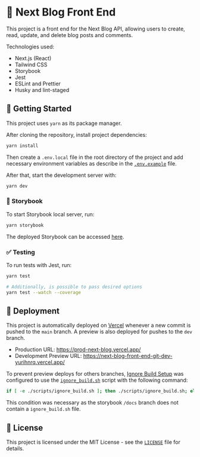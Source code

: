 # 📰 Next Blog Front End

This project is a front end for the Next Blog API, allowing users to create, read, update, and delete blog posts and comments.

Technologies used:

- Next.js (React)
- Tailwind CSS
- Storybook
- Jest
- ESLint and Prettier
- Husky and lint-staged

## 🤩 Getting Started

This project uses `yarn` as its package manager.

After cloning the repository, install project dependencies:

```bash
yarn install
```

Then create a `.env.local` file in the root directory of the project and add necessary environment variables as describe in the [`.env.example`](.env.example) file.

After that, start the development server with:

```bash
yarn dev
```

### 📕 Storybook

To start Storybook local server, run:

```bash
yarn storybook
```

The deployed Storybook can be accessed [here](https://yurihnrq.github.io/next-blog-front-end/).

### ✅ Testing

To run tests with Jest, run:

```bash
yarn test

# Additionally, is possible to pass desired options
yarn test --watch --coverage
```

## 🚀 Deployment

This project is automatically deployed on [Vercel](https://vercel.com/) whenever a new commit is pushed to the `main` branch. A preview is also deployed for pushes to the `dev` branch.

- Production URL: <https://prod-next-blog.vercel.app/>
- Development Preview URL: <https://next-blog-front-end-git-dev-yurihnrq.vercel.app/>

To prevent preview deploys for others branches, [Ignore Build Setup](https://vercel.com/guides/how-do-i-use-the-ignored-build-step-field-on-vercel) was configured to use the [`ignore_build.sh`](./scripts/ignore_build.sh) script with the following command:

```bash
if [ -e ./scripts/ignore_build.sh ]; then ./scripts/ignore_build.sh; else exit 0; fi
```

This condition was necessary as the storybook `/docs` branch does not contain a `ignore_build.sh` file.

## 📝 License

This project is licensed under the MIT License - see the [`LICENSE`](LICENSE) file for details.
